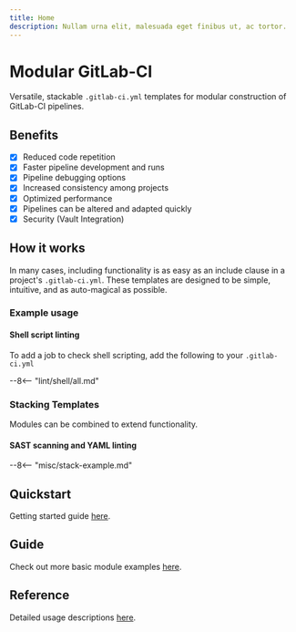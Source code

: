 ```yaml
---
title: Home
description: Nullam urna elit, malesuada eget finibus ut, ac tortor.
---
```


# Modular GitLab-CI

Versatile, stackable `.gitlab-ci.yml` templates for modular construction of GitLab-CI pipelines.

## Benefits

- [X] Reduced code repetition
- [X] Faster pipeline development and runs
- [X] Pipeline debugging options
- [X] Increased consistency among projects
- [X] Optimized performance
- [X] Pipelines can be altered and adapted quickly
- [X] Security (Vault Integration)

## How it works

In many cases, including functionality is as easy as an include clause in a project's `.gitlab-ci.yml`. These templates are designed to be simple, intuitive, and as auto-magical as possible.

### Example usage

#### Shell script linting

To add a job to check shell scripting, add the following to your `.gitlab-ci.yml`

--8<-- "lint/shell/all.md"

### Stacking Templates

Modules can be combined to extend functionality.

#### SAST scanning and YAML linting

--8<-- "misc/stack-example.md"

## Quickstart

Getting started guide [here](quick_start.md).

## Guide

Check out more basic module examples [here](examples.md).

## Reference

Detailed usage descriptions [here](about/changelog.md).
